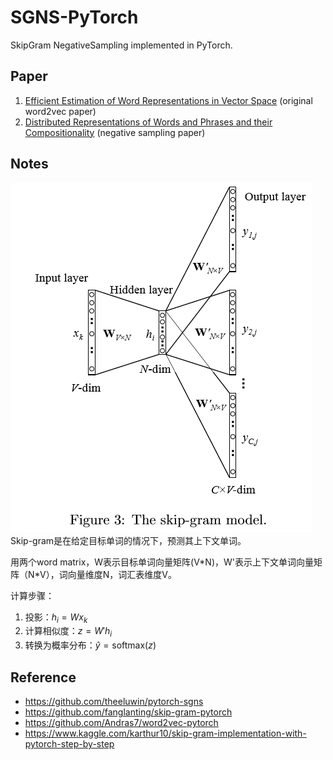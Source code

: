 # SGNS-PyTorch
SkipGram NegativeSampling implemented in PyTorch.


## Paper
1. [Efficient Estimation of Word Representations in Vector Space](http://arxiv.org/pdf/1301.3781.pdf) (original word2vec paper)
2. [Distributed Representations of Words and Phrases and their Compositionality](http://papers.nips.cc/paper/5021-distributed-representations-of-words-and-phrases-and-their-compositionality.pdf) (negative sampling paper)

## Notes
![](images/skip-gram.png)
Skip-gram是在给定目标单词的情况下，预测其上下文单词。

用两个word matrix，W表示目标单词向量矩阵(V\*N)，W'表示上下文单词向量矩阵（N\*V），词向量维度N，词汇表维度V。

计算步骤：
1. 投影：$h_i=Wx_k$
2. 计算相似度：$z=W'h_i$
3. 转换为概率分布：$\hat y=\text{softmax}(z)$

## Reference
- https://github.com/theeluwin/pytorch-sgns
- https://github.com/fanglanting/skip-gram-pytorch
- https://github.com/Andras7/word2vec-pytorch
- https://www.kaggle.com/karthur10/skip-gram-implementation-with-pytorch-step-by-step


